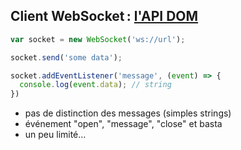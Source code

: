 ## Client WebSocket : [l'API DOM](https://developer.mozilla.org/fr/docs/Web/API/WebSocket)

```js
var socket = new WebSocket('ws://url');

socket.send('some data');

socket.addEventListener('message', (event) => {
  console.log(event.data); // string
})
```

* pas de distinction des messages (simples strings)
* événement "open", "message", "close" et basta
* un peu limité…
